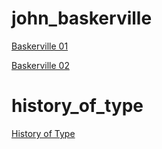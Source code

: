 # john_baskerville

[Baskerville 01](https://courtneyrobinson97.github.io/john_baskerville/baskerville1.html)

[Baskerville 02](https://courtneyrobinson97.github.io/john_baskerville/baskerville2.html)

# history_of_type
[History of Type](https://courtneyrobinson97.github.io/john_baskerville/BriefHistoryOfType.html)

